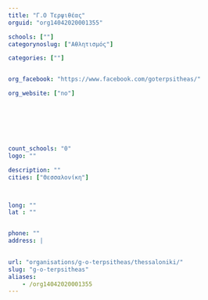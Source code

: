 ```yaml
---
title: "Γ.Ο Τερψιθέας"
orguid: "org14042020001355"

schools: [""]
categorynoslug: ["Αθλητισμός"]

categories: [""]


org_facebook: "https://www.facebook.com/goterpsitheas/"

org_website: ["no"]







count_schools: "0"
logo: ""

description: ""
cities: ["Θεσσαλονίκη"]



long: ""
lat : ""


phone: ""
address: |
    

url: "organisations/g-o-terpsitheas/thessaloniki/"
slug: "g-o-terpsitheas"
aliases:
    - /org14042020001355
---
```



